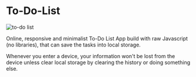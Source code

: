 # To-Do-List
![to-do list](https://raw.githubusercontent.com/Rodizs/to-do-List/master/todo-list.png)

Online, responsive and minimalist To-Do List App build with raw Javascript (no libraries), that can save the tasks into local storage.

Whenever you enter a device, your information won't be lost from the device unless clear local storage by clearing the history or doing something else.
